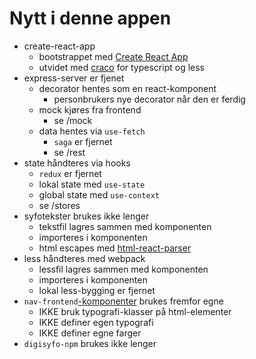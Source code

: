 # Nytt i denne appen

* create-react-app
    * bootstrappet med [Create React App](https://github.com/facebook/create-react-app)
    * utvidet med [craco](https://github.com/gsoft-inc/craco) for typescript og less
* express-server er fjenet
    * decorator hentes som en react-komponent
        * personbrukers nye decorator når den er ferdig
    * mock kjøres fra frontend
        * se /mock
    * data hentes via `use-fetch`
        * `saga` er fjernet
        * se /rest
* state håndteres via hooks
    * `redux` er fjernet
    * lokal state med `use-state`
    * global state med `use-context`
    * se /stores
* syfotekster brukes ikke lenger
    * tekstfil lagres sammen med komponenten
    * importeres i komponenten
    * html escapes med [html-react-parser](https://github.com/remarkablemark/html-react-parser)
* less håndteres med webpack
    * lessfil lagres sammen med komponenten
    * importeres i komponenten
    * lokal less-bygging er fjernet
* `nav-frontend`[-komponenter](https://design.nav.no/components) brukes fremfor egne
    * IKKE bruk typografi-klasser på html-elementer
    * IKKE definer egen typografi
    * IKKE definer egne farger
* `digisyfo-npm` brukes ikke lenger


